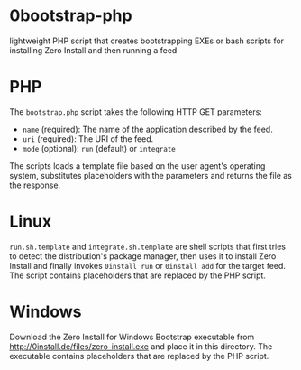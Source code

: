 0bootstrap-php
==============
lightweight PHP script that creates bootstrapping EXEs or bash scripts for installing Zero Install and then running a feed

PHP
===
The `bootstrap.php` script takes the following HTTP GET parameters:
 * `name` (required): The name of the application described by the feed.
 * `uri` (required): The URI of the feed.
 * `mode` (optional): `run` (default) or `integrate`

The scripts loads a template file based on the user agent's operating system, substitutes placeholders with the parameters and returns the file as the response.

Linux
=====
`run.sh.template` and `integrate.sh.template` are shell scripts that first tries to detect the distribution's package manager, then uses it to install Zero Install and finally invokes `0install run` or `0install add` for the target feed.
The script contains placeholders that are replaced by the PHP script.

Windows
=======
Download the Zero Install for Windows Bootstrap executable from http://0install.de/files/zero-install.exe and place it in this directory.
The executable contains placeholders that are replaced by the PHP script.
